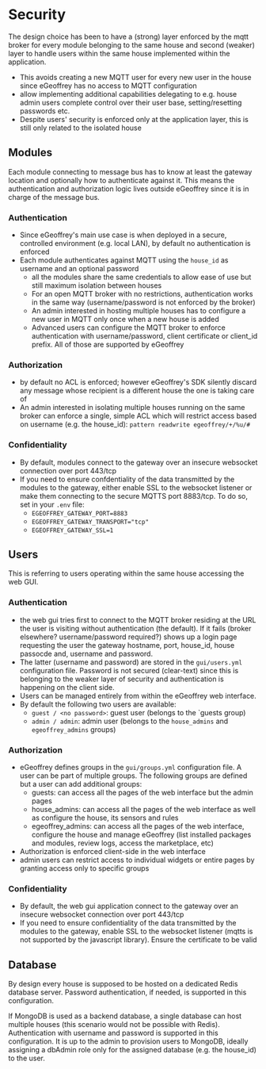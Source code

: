 # Security

The design choice has been to have a (strong) layer enforced by the mqtt broker for every module belonging to the same house and second (weaker) layer to handle users within the same house implemented within the application.

* This avoids creating a new MQTT user for every new user in the house since eGeoffrey has no access to MQTT configuration
* allow implementing additional capabilities delegating to e.g. house admin users complete control over their user base, setting/resetting passwords etc. 
* Despite users' security is enforced only at the application layer, this is still only related to the isolated house

##  Modules

Each module connecting to message bus has to know at least the gateway location and optionally how to authenticate against it. This means the authentication and authorization logic lives outside eGeoffrey since it is in charge of the message bus.

### Authentication

* Since eGeoffrey's main use case is when deployed in a secure, controlled environment (e.g. local LAN), by default no authentication is enforced
* Each module authenticates against MQTT using the `house_id` as username and an optional password
    * all the modules share the same credentials to allow ease of use but still maximum isolation between houses
    * For an open MQTT broker with no restrictions, authentication works in the same way (username/password is not enforced by the broker)
    * An admin interested in hosting multiple houses has to configure a new user in MQTT only once when a new house is added
    * Advanced users can configure the MQTT broker to enforce authentication with username/password, client certificate or client_id prefix. All of those are supported by eGeoffrey

### Authorization

* by default no ACL is enforced; however eGeoffrey's SDK silently discard any message whose recipient is a different house the one is taking care of
* An admin interested in isolating multiple houses running on the same broker can enforce a single, simple ACL which will restrict access based on username (e.g. the house_id): `pattern readwrite egeoffrey/+/%u/#`

### Confidentiality

* By default, modules connect to the gateway over an insecure websocket connection over port 443/tcp
* If you need to ensure confdentiality of the data transmitted by the modules to the gateway, either enable SSL to the websocket listener or make them connecting to the secure MQTTS port 8883/tcp. To do so, set in your `.env` file:
    * `EGEOFFREY_GATEWAY_PORT=8883`
    * `EGEOFFREY_GATEWAY_TRANSPORT="tcp"`    
    * `EGEOFFREY_GATEWAY_SSL=1` 

##  Users

This is referring to users operating within the same house accessing the web GUI.

### Authentication

* the web gui tries first to connect to the MQTT broker residing at the URL the user is visiting without authentication (the default). If it fails (broker elsewhere? username/password required?) shows up a login page requesting the user the gateway hostname, port, house_id, house passocde and, username and password.
* The latter (username and password) are stored in the `gui/users.yml` configuration file. Password is not secured (clear-text) since this is belonging to the weaker layer of security and authentication is happening on the client side. 
* Users can be managed entirely from within the eGeoffrey web interface.
* By default the following two users are available:
    * `guest / <no password>`: guest user (belongs to the `guests group)
    * `admin / admin`: admin user (belongs to the `house_admins` and `egeoffrey_admins` groups)

### Authorization

* eGeoffrey defines groups in the `gui/groups.yml` configuration file. A user can be part of multiple groups. The following groups are defined but a user can add additional groups:
    * guests: can access all the pages of the web interface but the admin pages
    * house_admins: can access all the pages of the web interface as well as configure the house, its sensors and rules
    * egeoffrey_admins: can access all the pages of the web interface, configure the house and manage eGeoffrey (list installed packages and modules, review logs, access the marketplace, etc)
* Authorization is enforced client-side in the web interface
* admin users can restrict access to individual widgets or entire pages by granting access only to specific groups

### Confidentiality

* By default, the web gui application connect to the gateway over an insecure websocket connection over port 443/tcp
* If you need to ensure confidentiality of the data transmitted by the modules to the gateway, enable SSL to the websocket listener (mqtts is not supported by the javascript library). Ensure the certificate to be valid

##  Database

By design every house is supposed to be hosted on a dedicated Redis database server. Password authentication, if needed, is supported in this configuration.

If MongoDB is used as a backend database, a single database can host multiple houses (this scenario would not be possible with Redis). Authentication with username and password is supported in this configuration. It is up to the admin to provision users to MongoDB, ideally assigning a dbAdmin role only for the assigned database (e.g. the house_id) to the user.

